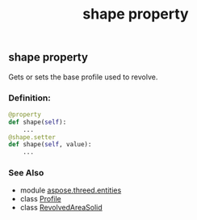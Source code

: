 ﻿---
title: shape property
second_title: Aspose.3D for Python via .NET API References
description: 
type: docs
weight: 200
url: /python-net/aspose.threed.entities/revolvedareasolid/shape/
is_root: false
---

## shape property


Gets or sets the base profile used to revolve.
### Definition:
```python
@property
def shape(self):
    ...
@shape.setter
def shape(self, value):
    ...
```

### See Also
* module [aspose.threed.entities](../../)
* class [Profile](/3d/python-net/aspose.threed.profiles/profile)
* class [RevolvedAreaSolid](/3d/python-net/aspose.threed.entities/revolvedareasolid)
